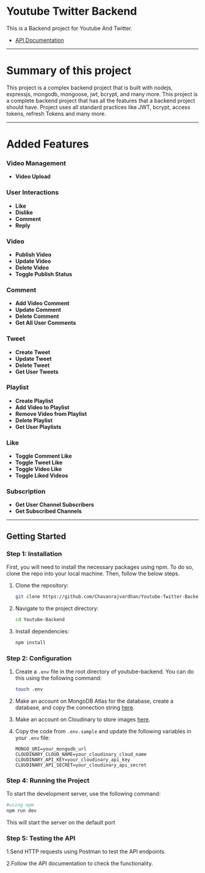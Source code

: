 # Youtube Twitter Backend

This is a Backend project for Youtube And Twitter.
  - [API Documentation](https://documenter.getpostman.com/view/24145868/2sA3e2hAea)
---
# Summary of this project

This project is a complex backend project that is built with nodejs, expressjs, mongodb, mongoose, jwt, bcrypt, and many more. This project is a complete backend project that has all the features that a backend project should have.
Project uses all standard practices like JWT, bcrypt, access tokens, refresh Tokens and many more.

---
# Added Features
### Video Management
- **Video Upload**

### User Interactions
- **Like**
- **Dislike**
- **Comment**
- **Reply**

### Video 
- **Publish Video**
- **Update Video**
- **Delete Video**
- **Toggle Publish Status**

### Comment
- **Add Video Comment**
- **Update Comment**
- **Delete Comment**
- **Get All User Comments**

### Tweet 
- **Create Tweet**
- **Update Tweet**
- **Delete Tweet**
- **Get User Tweets**

### Playlist 
- **Create Playlist**
- **Add Video to Playlist**
- **Remove Video from Playlist**
- **Delete Playlist**
- **Get User Playlists**

### Like 
- **Toggle Comment Like**
- **Toggle Tweet Like**
- **Toggle Video Like**
- **Toggle Liked Videos**

### Subscription
- **Get User Channel Subscribers**
- **Get Subscribed Channels**

--- 
## Getting Started

### Step 1: Installation
First, you will need to install the necessary packages using npm. To do so, clone the repo into your local machine. Then, follow the below steps.

1. Clone the repository:
    ```sh
    git clone https://github.com/Chavanrajvardhan/Youtube-Twitter-Backend.git
    ```
2. Navigate to the project directory:
    ```sh
    cd Youtube-Backend
    ```
3. Install dependencies:
    ```sh
    npm install
    ```
### Step 2: Configuration

1. Create a `.env` file in the root directory of youtube-backend. You can do this using the following command:
    ```sh
    touch .env
    ```
2. Make an account on MongoDB Atlas for the database, create a database, and copy the connection string [here](https://www.mongodb.com/atlas).
3. Make an account on Cloudinary to store images [here](https://cloudinary.com/).
4. Copy the code from `.env.sample` and update the following variables in your `.env` file:

    ```env
    MONGO_URI=your_mongodb_url
    CLOUDINARY_CLOUD_NAME=your_cloudinary_cloud_name
    CLOUDINARY_API_KEY=your_cloudinary_api_key
    CLOUDINARY_API_SECRET=your_cloudinary_api_secret
    ```
### Step 4: Running the Project

To start the development server, use the following command:

```sh
#using npm
npm run dev
```
This will start the server on the default port

### Step 5: Testing the API
1.Send HTTP requests using Postman to test the API endpoints.

2.Follow the API documentation to check the functionality.
